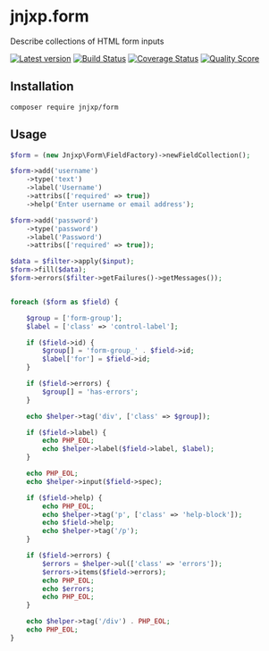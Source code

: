 # jnjxp.form
Describe collections of HTML form inputs

[![Latest version][ico-version]][link-packagist]
[![Build Status][ico-travis]][link-travis]
[![Coverage Status][ico-scrutinizer]][link-scrutinizer]
[![Quality Score][ico-code-quality]][link-code-quality]

## Installation
```
composer require jnjxp/form
```

## Usage
```php
$form = (new Jnjxp\Form\FieldFactory)->newFieldCollection();

$form->add('username')
    ->type('text')
    ->label('Username')
    ->attribs(['required' => true])
    ->help('Enter username or email address');

$form->add('password')
    ->type('password')
    ->label('Password')
    ->attribs(['required' => true]);

$data = $filter->apply($input);
$form->fill($data);
$form->errors($filter->getFailures()->getMessages());


foreach ($form as $field) {

    $group = ['form-group'];
    $label = ['class' => 'control-label'];

    if ($field->id) {
        $group[] = 'form-group_' . $field->id;
        $label['for'] = $field->id;
    }

    if ($field->errors) {
        $group[] = 'has-errors';
    }

    echo $helper->tag('div', ['class' => $group]);

    if ($field->label) {
        echo PHP_EOL;
        echo $helper->label($field->label, $label);
    }

    echo PHP_EOL;
    echo $helper->input($field->spec);

    if ($field->help) {
        echo PHP_EOL;
        echo $helper->tag('p', ['class' => 'help-block']);
        echo $field->help;
        echo $helper->tag('/p');
    }

    if ($field->errors) {
        $errors = $helper->ul(['class' => 'errors']);
        $errors->items($field->errors);
        echo PHP_EOL;
        echo $errors;
        echo PHP_EOL;
    }

    echo $helper->tag('/div') . PHP_EOL;
    echo PHP_EOL;
}

```


[ico-version]: https://img.shields.io/packagist/v/jnjxp/form.svg?style=flat-square
[ico-travis]: https://img.shields.io/travis/jnjxp/jnjxp.form/master.svg?style=flat-square
[ico-scrutinizer]: https://img.shields.io/scrutinizer/coverage/g/jnjxp/jnjxp.form.svg?style=flat-square
[ico-code-quality]: https://img.shields.io/scrutinizer/g/jnjxp/jnjxp.form.svg?style=flat-square

[link-packagist]: https://packagist.org/packages/jnjxp/form
[link-travis]: https://travis-ci.org/jnjxp/jnjxp.form
[link-scrutinizer]: https://scrutinizer-ci.com/g/jnjxp/jnjxp.form
[link-code-quality]: https://scrutinizer-ci.com/g/jnjxp/jnjxp.form
